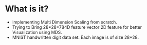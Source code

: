 # What is it?
- Implementing Multi Dimension Scaling from scratch.
- Trying to Bring 28*28=784D feature vector 2D feature for better Visualization using MDS.
- MNIST handwritten digit data set. Each image is of size 28*28.
